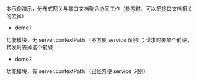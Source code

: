 
本示例演示，分布式网关与接口文档聚合协同工作（参考时，可以把接口文档相关的去掉）


* demo1

功能模块，无 server.contextPath （不方便 service 识别）；请求时要加个前缀，转发时去掉这个前缀


* demo2

功能模块，有 server.contextPath （已经方便 service 识别）